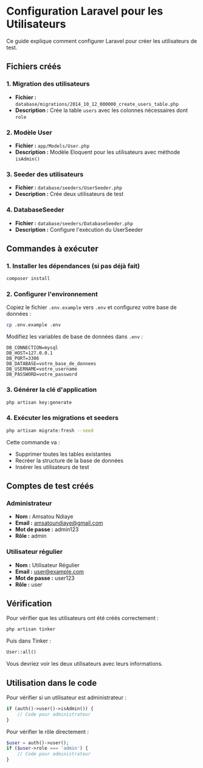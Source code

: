 # Configuration Laravel pour les Utilisateurs

Ce guide explique comment configurer Laravel pour créer les utilisateurs de test.

## Fichiers créés

### 1. Migration des utilisateurs
- **Fichier :** `database/migrations/2014_10_12_000000_create_users_table.php`
- **Description :** Crée la table `users` avec les colonnes nécessaires dont `role`

### 2. Modèle User
- **Fichier :** `app/Models/User.php`
- **Description :** Modèle Eloquent pour les utilisateurs avec méthode `isAdmin()`

### 3. Seeder des utilisateurs
- **Fichier :** `database/seeders/UserSeeder.php`
- **Description :** Crée deux utilisateurs de test

### 4. DatabaseSeeder
- **Fichier :** `database/seeders/DatabaseSeeder.php`
- **Description :** Configure l'exécution du UserSeeder

## Commandes à exécuter

### 1. Installer les dépendances (si pas déjà fait)
```bash
composer install
```

### 2. Configurer l'environnement
Copiez le fichier `.env.example` vers `.env` et configurez votre base de données :
```bash
cp .env.example .env
```

Modifiez les variables de base de données dans `.env` :
```env
DB_CONNECTION=mysql
DB_HOST=127.0.0.1
DB_PORT=3306
DB_DATABASE=votre_base_de_donnees
DB_USERNAME=votre_username
DB_PASSWORD=votre_password
```

### 3. Générer la clé d'application
```bash
php artisan key:generate
```

### 4. Exécuter les migrations et seeders
```bash
php artisan migrate:fresh --seed
```

Cette commande va :
- Supprimer toutes les tables existantes
- Recréer la structure de la base de données
- Insérer les utilisateurs de test

## Comptes de test créés

### Administrateur
- **Nom :** Amsatou Ndiaye
- **Email :** amsatoundiaye@gmail.com
- **Mot de passe :** admin123
- **Rôle :** admin

### Utilisateur régulier
- **Nom :** Utilisateur Régulier
- **Email :** user@example.com
- **Mot de passe :** user123
- **Rôle :** user

## Vérification

Pour vérifier que les utilisateurs ont été créés correctement :

```bash
php artisan tinker
```

Puis dans Tinker :
```php
User::all()
```

Vous devriez voir les deux utilisateurs avec leurs informations.

## Utilisation dans le code

Pour vérifier si un utilisateur est administrateur :
```php
if (auth()->user()->isAdmin()) {
    // Code pour administrateur
}
```

Pour vérifier le rôle directement :
```php
$user = auth()->user();
if ($user->role === 'admin') {
    // Code pour administrateur
}
